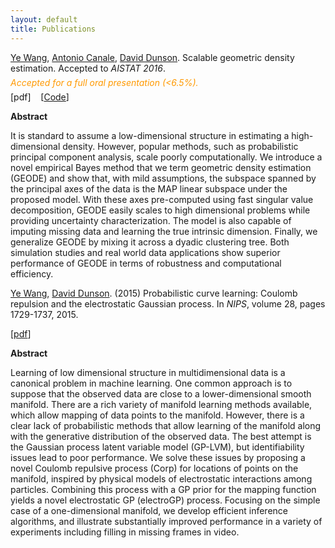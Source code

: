 ```yaml
---
layout: default
title: Publications
---
```


<div id="pub-container">

<!-- GEODE -->
<div class="pub-main">
<p><a href="http://ericyewang.github.io">Ye Wang</a>, <a href="http://sites.carloalberto.org/canale/">Antonio Canale</a>, <a href="https://stat.duke.edu/~dunson/">David Dunson</a>. Scalable geometric density estimation. 
Accepted to <i>AISTAT 2016</i>.</p>
<div  style="margin-top: -1.5%;margin-bottom: -1.5%">
<p><i><font color="#ff9900">Accepted for a full oral presentation (<6.5%).</font></i></p></div>
<p>[pdf]&nbsp;&nbsp;&nbsp; [<a href="https://github.com/ericyewang/GEODE">Code</a>]</p>

<div class="pub-sub">
<p><b>Abstract</b></p>
<p>It is standard to assume a low-dimensional structure in estimating a high-dimensional density. However, popular methods, such as probabilistic principal component analysis, scale poorly computationally. We introduce a novel empirical Bayes method that we term geometric density estimation (GEODE) and show that, with mild assumptions, the subspace spanned by the principal axes of the data is the MAP linear subspace under the proposed model. With these axes pre-computed using fast singular value decomposition, GEODE easily scales to high dimensional problems while providing uncertainty characterization. The model is also capable of imputing missing data and learning the true intrinsic dimension. Finally, we generalize GEODE by mixing it across a dyadic clustering tree. Both simulation studies and real world data applications show superior performance of GEODE in terms of robustness and computational efficiency.</p>
</div>
</div>

<!-- electroGP -->
<div class="pub-main">
<p><a href="http://ericyewang.github.io">Ye Wang</a>, <a href="https://stat.duke.edu/~dunson/">David Dunson</a>. (2015) Probabilistic curve learning: Coulomb repulsion and the electrostatic Gaussian process. 
In <i>NIPS</i>, volume 28, pages 1729-1737, 2015.</p>
<p>[<a href="https://papers.nips.cc/paper/5794-probabilistic-curve-learning-coulomb-repulsion-and-the-electrostatic-gaussian-process.pdf">pdf</a>]</p>

<div class="pub-sub">
<p><b>Abstract</b></p>
<p>Learning of low dimensional structure in multidimensional data is a canonical problem in machine learning. One common approach is to suppose that the observed data are close to a lower-dimensional smooth manifold. There are a rich variety of manifold learning methods available, which allow mapping of data points to the manifold. However, there is a clear lack of probabilistic methods that allow learning of the manifold along with the generative distribution of the observed data. The best attempt is the Gaussian process latent variable model (GP-LVM), but identifiability issues lead to poor performance. We solve these issues by proposing a novel Coulomb repulsive process (Corp) for locations of points on the manifold, inspired by physical models of electrostatic interactions among particles. Combining this process with a GP prior for the mapping function yields a novel electrostatic GP (electroGP) process. Focusing on the simple case of a one-dimensional manifold, we develop efficient inference algorithms, and illustrate substantially improved performance in a variety of experiments including filling in missing frames in video.</p>
</div>
</div>

</div>
